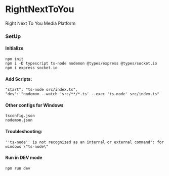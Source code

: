 # RightNextToYou
Right Next To You Media Platform

### SetUp
#### Initialize
    npm init
    npm i -D typescript ts-node nodemon @types/express @types/socket.io
    npm i express socket.io 

#### Add Scripts:
    "start": "ts-node src/index.ts",
    "dev": "nodemon --watch 'src/**/*.ts' --exec 'ts-node' src/index.ts"

#### Other configs for Windows
    tsconfig.json
    nodemon.json

#### Troubleshooting:
    ''ts-node'' is not recognized as an internal or external command": for windows \"ts-node\"

#### Run in DEV mode
    npm run dev

